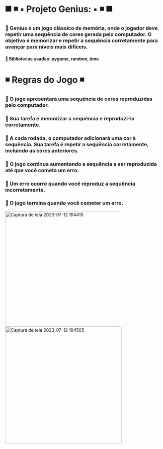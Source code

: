 #  :black_medium_square: :black_medium_small_square: :black_small_square:  Projeto Genius: :black_small_square: :black_medium_small_square: :black_medium_square:
### :small_orange_diamond: Genius é um jogo clássico de memória, onde o jogador deve repetir uma sequência de cores gerada pelo computador.  O objetivo é memorizar e repetir a sequência corretamente para avançar para níveis mais difíceis.
#### :small_orange_diamond: Bibliotecas usadas:  pygame, random, time

# :black_medium_small_square: Regras do Jogo :black_medium_small_square:
### :small_orange_diamond: O jogo apresentará uma sequência de cores reproduzidas pelo computador.
### :small_orange_diamond: Sua tarefa é memorizar a sequência e reproduzi-la corretamente.
### :small_orange_diamond: A cada rodada, o computador adicionará uma cor à sequência. Sua tarefa é repetir a sequência corretamente, incluindo as cores anteriores.
### :small_orange_diamond: O jogo continua aumentando a sequência a ser reproduzida até que você cometa um erro.
### :small_orange_diamond: Um erro ocorre quando você reproduz a sequência incorretamente.
### :small_orange_diamond: O jogo termina quando você cometer um erro.



<img width="370" alt="Captura de tela 2023-07-12 194415" src="https://github.com/gothvadeer/Project_genius/assets/105323748/7346acfa-2104-42ca-88e1-78c3aeb14989">

<img width="375" alt="Captura de tela 2023-07-12 194505" src="https://github.com/gothvadeer/Project_genius/assets/105323748/983a3cad-c2ee-4dc0-bc0f-fcfe62be2886">
